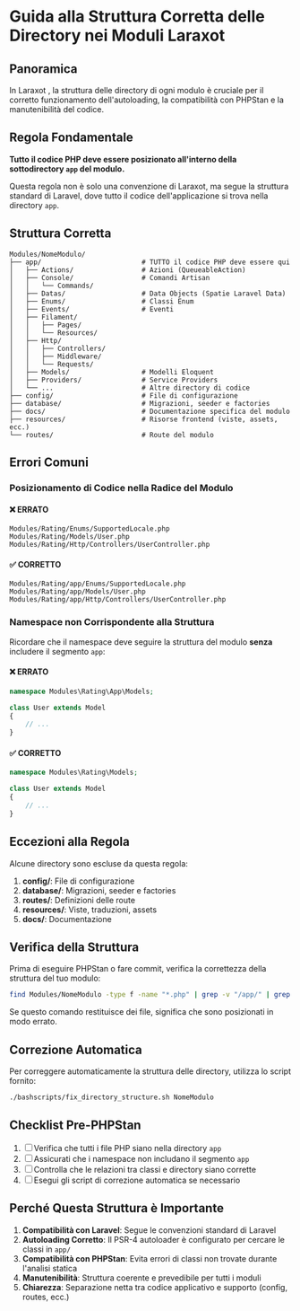 # Guida alla Struttura Corretta delle Directory nei Moduli Laraxot <nome progetto>

## Panoramica

In Laraxot <nome progetto>, la struttura delle directory di ogni modulo è cruciale per il corretto funzionamento dell'autoloading, la compatibilità con PHPStan e la manutenibilità del codice.

## Regola Fondamentale

**Tutto il codice PHP deve essere posizionato all'interno della sottodirectory `app` del modulo.**

Questa regola non è solo una convenzione di Laraxot, ma segue la struttura standard di Laravel, dove tutto il codice dell'applicazione si trova nella directory `app`.

## Struttura Corretta

```
Modules/NomeModulo/
├── app/                         # TUTTO il codice PHP deve essere qui
│   ├── Actions/                 # Azioni (QueueableAction)
│   ├── Console/                 # Comandi Artisan
│   │   └── Commands/
│   ├── Datas/                   # Data Objects (Spatie Laravel Data)
│   ├── Enums/                   # Classi Enum
│   ├── Events/                  # Eventi
│   ├── Filament/               
│   │   ├── Pages/
│   │   └── Resources/
│   ├── Http/                    
│   │   ├── Controllers/
│   │   ├── Middleware/
│   │   └── Requests/
│   ├── Models/                  # Modelli Eloquent
│   ├── Providers/               # Service Providers
│   └── ...                      # Altre directory di codice
├── config/                      # File di configurazione
├── database/                    # Migrazioni, seeder e factories
├── docs/                        # Documentazione specifica del modulo
├── resources/                   # Risorse frontend (viste, assets, ecc.)
└── routes/                      # Route del modulo
```

## Errori Comuni

### Posizionamento di Codice nella Radice del Modulo

#### ❌ ERRATO
```
Modules/Rating/Enums/SupportedLocale.php
Modules/Rating/Models/User.php
Modules/Rating/Http/Controllers/UserController.php
```

#### ✅ CORRETTO
```
Modules/Rating/app/Enums/SupportedLocale.php
Modules/Rating/app/Models/User.php
Modules/Rating/app/Http/Controllers/UserController.php
```

### Namespace non Corrispondente alla Struttura

Ricordare che il namespace deve seguire la struttura del modulo **senza** includere il segmento `app`:

#### ❌ ERRATO
```php
namespace Modules\Rating\App\Models;

class User extends Model
{
    // ...
}
```

#### ✅ CORRETTO
```php
namespace Modules\Rating\Models;

class User extends Model
{
    // ...
}
```

## Eccezioni alla Regola

Alcune directory sono escluse da questa regola:

1. **config/**: File di configurazione
2. **database/**: Migrazioni, seeder e factories
3. **routes/**: Definizioni delle route
4. **resources/**: Viste, traduzioni, assets
5. **docs/**: Documentazione

## Verifica della Struttura

Prima di eseguire PHPStan o fare commit, verifica la correttezza della struttura del tuo modulo:

```bash
find Modules/NomeModulo -type f -name "*.php" | grep -v "/app/" | grep -v "/config/" | grep -v "/database/" | grep -v "/routes/" | grep -v "/resources/" | grep -v "/docs/"
```

Se questo comando restituisce dei file, significa che sono posizionati in modo errato.

## Correzione Automatica

Per correggere automaticamente la struttura delle directory, utilizza lo script fornito:

```bash
./bashscripts/fix_directory_structure.sh NomeModulo
```

## Checklist Pre-PHPStan

1. ☐ Verifica che tutti i file PHP siano nella directory `app`
2. ☐ Assicurati che i namespace non includano il segmento `app`
3. ☐ Controlla che le relazioni tra classi e directory siano corrette
4. ☐ Esegui gli script di correzione automatica se necessario

## Perché Questa Struttura è Importante

1. **Compatibilità con Laravel**: Segue le convenzioni standard di Laravel
2. **Autoloading Corretto**: Il PSR-4 autoloader è configurato per cercare le classi in `app/`
3. **Compatibilità con PHPStan**: Evita errori di classi non trovate durante l'analisi statica
4. **Manutenibilità**: Struttura coerente e prevedibile per tutti i moduli
5. **Chiarezza**: Separazione netta tra codice applicativo e supporto (config, routes, ecc.) 